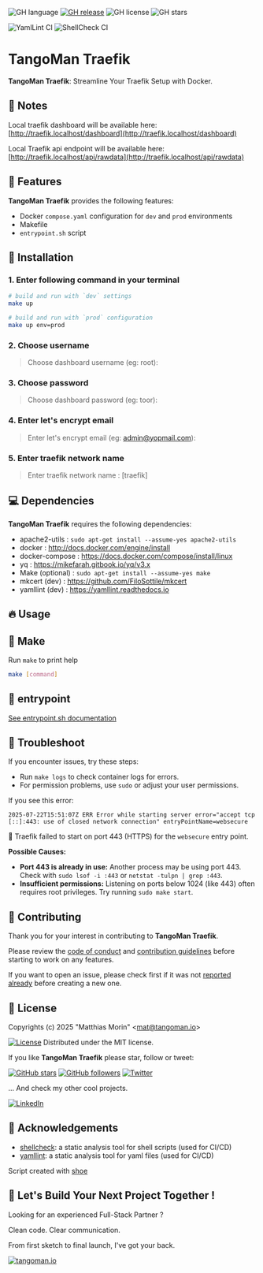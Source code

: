 ![GH language](https://img.shields.io/github/languages/top/TangoMan75/traefik)
[![GH release](https://img.shields.io/github/v/release/TangoMan75/traefik)](https://github.com/TangoMan75/traefik/releases)
![GH license](https://img.shields.io/github/license/TangoMan75/traefik)
![GH stars](https://img.shields.io/github/stars/TangoMan75/traefik)

![YamlLint CI](https://github.com/TangoMan75/traefik/workflows/YamlLint%20CI/badge.svg)
![ShellCheck CI](https://github.com/TangoMan75/traefik/workflows/ShellCheck%20CI/badge.svg)

TangoMan Traefik
================

**TangoMan Traefik**: Streamline Your Traefik Setup with Docker.

📝 Notes
--------

Local traefik dashboard will be available here: [http://traefik.localhost/dashboard](http://traefik.localhost/dashboard)

Local Traefik api endpoint will be available here: [http://traefik.localhost/api/rawdata](http://traefik.localhost/api/rawdata)

🎯 Features
-----------

**TangoMan Traefik** provides the following features:

- Docker `compose.yaml` configuration for `dev` and `prod` environments
- Makefile
- `entrypoint.sh` script

🚀 Installation
---------------

### 1. Enter following command in your terminal

```bash
# build and run with `dev` settings
make up

# build and run with `prod` configuration
make up env=prod
```

### 2. Choose username

> Choose dashboard username (eg: root):

### 3. Choose password

> Choose dashboard password (eg: toor):

### 4. Enter let's encrypt email

> Enter let's encrypt email (eg: admin@yopmail.com):

### 5. Enter traefik network name

> Enter traefik network name : [traefik]

💻 Dependencies
---------------

**TangoMan Traefik** requires the following dependencies:

- apache2-utils : `sudo apt-get install --assume-yes apache2-utils`
- docker : http://docs.docker.com/engine/install
- docker-compose : https://docs.docker.com/compose/install/linux
- yq : https://mikefarah.gitbook.io/yq/v3.x
- Make (optional) : `sudo apt-get install --assume-yes make`
- mkcert (dev) : https://github.com/FiloSottile/mkcert
- yamllint (dev) : https://yamllint.readthedocs.io

🔥 Usage
--------

🤖 Make
-------

Run `make` to print help

```bash
make [command]
```

🤖 entrypoint
-------------

[See entrypoint.sh documentation](entrypoint.md)

🐞 Troubleshoot
---------------

If you encounter issues, try these steps:

- Run `make logs` to check container logs for errors.
- For permission problems, use `sudo` or adjust your user permissions.

If you see this error:

```
2025-07-22T15:51:07Z ERR Error while starting server error="accept tcp [::]:443: use of closed network connection" entryPointName=websecure
```

🚫 Traefik failed to start on port 443 (HTTPS) for the `websecure` entry point.

**Possible Causes:**

- **Port 443 is already in use:** Another process may be using port 443. Check with `sudo lsof -i :443` or `netstat -tulpn | grep :443`.
- **Insufficient permissions:** Listening on ports below 1024 (like 443) often requires root privileges. Try running `sudo make start`.

🤝 Contributing
---------------

Thank you for your interest in contributing to **TangoMan Traefik**.

Please review the [code of conduct](./CODE_OF_CONDUCT.md) and [contribution guidelines](./CONTRIBUTING.md) before starting to work on any features.

If you want to open an issue, please check first if it was not [reported already](https://github.com/TangoMan75/traefik/issues) before creating a new one.

📜 License
----------

Copyrights (c) 2025 &quot;Matthias Morin&quot; &lt;mat@tangoman.io&gt;

[![License](https://img.shields.io/badge/Licence-MIT-green.svg)](LICENSE)
Distributed under the MIT license.

If you like **TangoMan Traefik** please star, follow or tweet:

[![GitHub stars](https://img.shields.io/github/stars/TangoMan75/traefik?style=social)](https://github.com/TangoMan75/traefik/stargazers)
[![GitHub followers](https://img.shields.io/github/followers/TangoMan75?style=social)](https://github.com/TangoMan75)
[![Twitter](https://img.shields.io/twitter/url?style=social&url=https%3A%2F%2Fgithub.com%2FTangoMan75%2Ftraefik)](https://twitter.com/intent/tweet?text=Wow:&url=https%3A%2F%2Fgithub.com%2FTangoMan75%2Ftraefik)

... And check my other cool projects.

[![LinkedIn](https://img.shields.io/static/v1?style=social&logo=linkedin&label=LinkedIn&message=morinmatthias)](https://www.linkedin.com/in/morinmatthias)

🙏 Acknowledgements
-------------------

* [shellcheck](https://github.com/koalaman/shellcheck): a static analysis tool for shell scripts (used for CI/CD)
* [yamllint](https://github.com/adrienverge/yamllint): a static analysis tool for yaml files (used for CI/CD)

Script created with [shoe](https://github.com/TangoMan75/shoe)

👋 Let's Build Your Next Project Together !
-------------------------------------------

Looking for an experienced Full-Stack Partner ?

Clean code. Clear communication.

From first sketch to final launch, I've got your back.

[![tangoman.io](https://img.shields.io/badge/✉️%20Get%20in%20touch%20now%20!-FD9400?style=for-the-badge)](https://tangoman.io)
